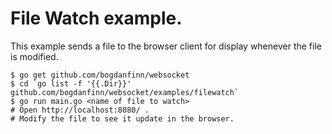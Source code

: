 # File Watch example.

This example sends a file to the browser client for display whenever the file is modified.

    $ go get github.com/bogdanfinn/websocket
    $ cd `go list -f '{{.Dir}}' github.com/bogdanfinn/websocket/examples/filewatch`
    $ go run main.go <name of file to watch>
    # Open http://localhost:8080/ .
    # Modify the file to see it update in the browser.
